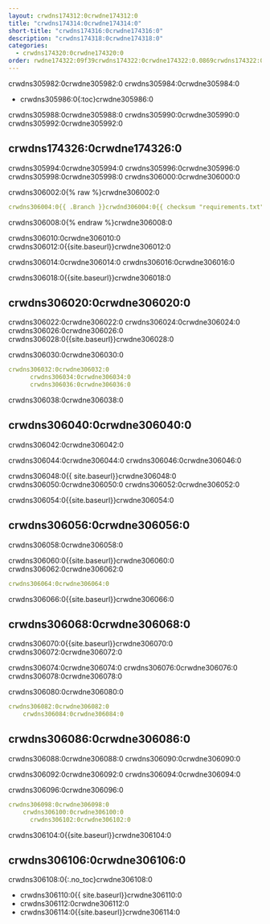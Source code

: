 ```yaml
---
layout: crwdns174312:0crwdne174312:0
title: "crwdns174314:0crwdne174314:0"
short-title: "crwdns174316:0crwdne174316:0"
description: "crwdns174318:0crwdne174318:0"
categories:
  - crwdns174320:0crwdne174320:0
order: rwdne174322:09f39crwdns174322:0crwdne174322:0.0869crwdns174322:0crwdne174322:0545crwdns174322:0crwdne174322:0
---
```


crwdns305982:0crwdne305982:0 crwdns305984:0crwdne305984:0

- crwdns305986:0{:toc}crwdne305986:0

crwdns305988:0crwdne305988:0 crwdns305990:0crwdne305990:0 crwdns305992:0crwdne305992:0

## crwdns174326:0crwdne174326:0

crwdns305994:0crwdne305994:0 crwdns305996:0crwdne305996:0 crwdns305998:0crwdne305998:0 crwdns306000:0crwdne306000:0

crwdns306002:0{% raw %}crwdne306002:0

```yaml
crwdns306004:0{{ .Branch }}crwdnd306004:0{{ checksum "requirements.txt" }}crwdne306004:0 crwdns306006:0{{ .Branch }}crwdnd306006:0{{ checksum "requirements.txt" }}crwdne306006:0
```

crwdns306008:0{% endraw %}crwdne306008:0

crwdns306010:0crwdne306010:0 crwdns306012:0{{site.baseurl}}crwdne306012:0

crwdns306014:0crwdne306014:0 crwdns306016:0crwdne306016:0

crwdns306018:0{{site.baseurl}}crwdne306018:0

## crwdns306020:0crwdne306020:0

crwdns306022:0crwdne306022:0 crwdns306024:0crwdne306024:0 crwdns306026:0crwdne306026:0 crwdns306028:0{{site.baseurl}}crwdne306028:0

crwdns306030:0crwdne306030:0

```yaml
crwdns306032:0crwdne306032:0
      crwdns306034:0crwdne306034:0
      crwdns306036:0crwdne306036:0
```

crwdns306038:0crwdne306038:0

## crwdns306040:0crwdne306040:0

crwdns306042:0crwdne306042:0

crwdns306044:0crwdne306044:0 crwdns306046:0crwdne306046:0

crwdns306048:0{{ site.baseurl}}crwdne306048:0 crwdns306050:0crwdne306050:0 crwdns306052:0crwdne306052:0

crwdns306054:0{{site.baseurl}}crwdne306054:0

## crwdns306056:0crwdne306056:0

crwdns306058:0crwdne306058:0

crwdns306060:0{{site.baseurl}}crwdne306060:0 crwdns306062:0crwdne306062:0

```yaml
crwdns306064:0crwdne306064:0
```

crwdns306066:0{{site.baseurl}}crwdne306066:0

## crwdns306068:0crwdne306068:0

crwdns306070:0{{site.baseurl}}crwdne306070:0 crwdns306072:0crwdne306072:0

crwdns306074:0crwdne306074:0 crwdns306076:0crwdne306076:0 crwdns306078:0crwdne306078:0

crwdns306080:0crwdne306080:0

```yaml
crwdns306082:0crwdne306082:0
    crwdns306084:0crwdne306084:0
```

## crwdns306086:0crwdne306086:0

crwdns306088:0crwdne306088:0 crwdns306090:0crwdne306090:0

crwdns306092:0crwdne306092:0 crwdns306094:0crwdne306094:0

crwdns306096:0crwdne306096:0

```yaml
crwdns306098:0crwdne306098:0
    crwdns306100:0crwdne306100:0
      crwdns306102:0crwdne306102:0
```

crwdns306104:0{{site.baseurl}}crwdne306104:0

## crwdns306106:0crwdne306106:0

crwdns306108:0{:.no_toc}crwdne306108:0

- crwdns306110:0{{ site.baseurl}}crwdne306110:0
- crwdns306112:0crwdne306112:0
- crwdns306114:0{{site.baseurl}}crwdne306114:0